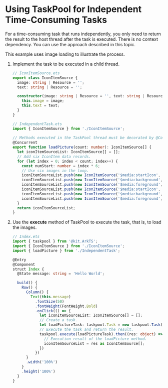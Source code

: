 # Using TaskPool for Independent Time-Consuming Tasks

For a time-consuming task that runs independently, you only need to return the result to the host thread after the task is executed. There is no context dependency. You can use the approach described in this topic.

This example uses image loading to illustrate the process.

1. Implement the task to be executed in a child thread.

   ```ts
   // IconItemSource.ets
   export class IconItemSource {
     image: string | Resource = '';
     text: string | Resource = '';
   
     constructor(image: string | Resource = '', text: string | Resource = '') {
       this.image = image;
       this.text = text;
     }
   }
   ```
   <!-- @[implement_child_thread_task](https://gitee.com/openharmony/applications_app_samples/blob/master/code/DocsSample/ArkTS/ArkTsConcurrent/ConcurrentThreadCommunication/InterThreadCommunicationScenario/entry/src/main/ets/managers/IconItemSource.ets) -->

   ```ts
   // IndependentTask.ets
   import { IconItemSource } from './IconItemSource';
    
   // Methods executed in the TaskPool thread must be decorated by @Concurrent. Otherwise, they cannot be called.
   @Concurrent
   export function loadPicture(count: number): IconItemSource[] {
     let iconItemSourceList: IconItemSource[] = [];
     // Add six IconItem data records.
     for (let index = 0; index < count; index++) {
       const numStart: number = index * 6;
       // Use six images in the loop.
       iconItemSourceList.push(new IconItemSource('$media:startIcon', `item${numStart + 1}`));
       iconItemSourceList.push(new IconItemSource('$media:background', `item${numStart + 2}`));
       iconItemSourceList.push(new IconItemSource('$media:foreground', `item${numStart + 3}`));
       iconItemSourceList.push(new IconItemSource('$media:startIcon', `item${numStart + 4}`));
       iconItemSourceList.push(new IconItemSource('$media:background', `item${numStart + 5}`));
       iconItemSourceList.push(new IconItemSource('$media:foreground', `item${numStart + 6}`));
     }
     return iconItemSourceList;
   }
   ```
   <!-- @[implement_child_thread_task](https://gitee.com/openharmony/applications_app_samples/blob/master/code/DocsSample/ArkTS/ArkTsConcurrent/ConcurrentThreadCommunication/InterThreadCommunicationScenario/entry/src/main/ets/managers/IndependentTask.ets) -->

2. Use the **execute** method of TaskPool to execute the task, that is, to load the images.

   ```ts
   // Index.ets
   import { taskpool } from '@kit.ArkTS';
   import { IconItemSource } from './IconItemSource';
   import { loadPicture } from './IndependentTask';
   
   @Entry
   @Component
   struct Index {
     @State message: string = 'Hello World';
   
     build() {
       Row() {
         Column() {
           Text(this.message)
             .fontSize(50)
             .fontWeight(FontWeight.Bold)
             .onClick(() => {
               let iconItemSourceList: IconItemSource[] = [];
               // Create a task.
               let loadPictureTask: taskpool.Task = new taskpool.Task(loadPicture, 30);
               // Execute the task and return the result.
               taskpool.execute(loadPictureTask).then((res: object) => {
                 // Execution result of the loadPicture method.
                 iconItemSourceList = res as IconItemSource[];
               })
             })
         }
         .width('100%')
       }
       .height('100%')
     }
   }
   ```
   <!-- @[execute_task](https://gitee.com/openharmony/applications_app_samples/blob/master/code/DocsSample/ArkTS/ArkTsConcurrent/ConcurrentThreadCommunication/InterThreadCommunicationScenario/entry/src/main/ets/managers/IndependentTimeConsumingTask.ets) -->
